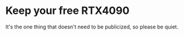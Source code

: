 # Keep your free RTX4090

It's the one thing that doesn't need to be publicized, so please be quiet.
